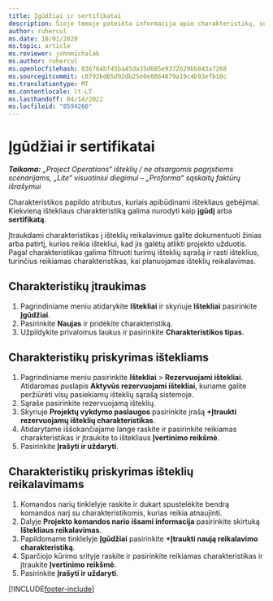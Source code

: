```yaml
---
title: Įgūdžiai ir sertifikatai
description: Šioje temoje pateikta informacija apie charakteristikų, susijusių su įgūdžiais ir sertifikatais, įtraukimą į išteklių duomenis.
author: ruhercul
ms.date: 10/01/2020
ms.topic: article
ms.reviewer: johnmichalak
ms.author: ruhercul
ms.openlocfilehash: 836784bf45ba45da35d685e9372b29bb843a7268
ms.sourcegitcommit: c0792bd65d92db25e0e8864879a19c4b93efb10c
ms.translationtype: MT
ms.contentlocale: lt-LT
ms.lasthandoff: 04/14/2022
ms.locfileid: "8594266"
---
```

# <a name="skills-and-certifications"></a>Įgūdžiai ir sertifikatai
_**Taikoma:** „Project Operations“ išteklių / ne atsargomis pagrįstiems scenarijams, „Lite“ visuotiniui diegimui – „Proforma“ sąskaitų faktūrų išrašymui_

Charakteristikos papildo atributus, kuriais apibūdinami ištekliaus gebėjimai. Kiekvieną ištekliaus charakteristiką galima nurodyti kaip **įgūdį** arba **sertifikatą**.

Įtraukdami charakteristikas į išteklių reikalavimus galite dokumentuoti žinias arba patirtį, kurios reikia ištekliui, kad jis galėtų atlikti projekto užduotis. Pagal charakteristikas galima filtruoti turimų išteklių sąrašą ir rasti išteklius, turinčius reikiamas charakteristikas, kai planuojamas išteklių reikalavimas.

## <a name="add-characteristics"></a>Charakteristikų įtraukimas

1. Pagrindiniame meniu atidarykite **Ištekliai** ir skyriuje **Ištekliai** pasirinkite **Įgūdžiai**.
2. Pasirinkite **Naujas** ir pridėkite charakteristiką.
3. Užpildykite privalomus laukus ir pasirinkite **Charakteristikos tipas**.

## <a name="assign-characteristics-to-resources"></a>Charakteristikų priskyrimas ištekliams

1. Pagrindiniame meniu pasirinkite **Ištekliai** > **Rezervuojami ištekliai**. Atidaromas puslapis **Aktyvūs rezervuojami ištekliai**, kuriame galite peržiūrėti visų pasiekiamų išteklių sąrašą sistemoje.
2. Sąraše pasirinkite rezervuojamą išteklių.
3. Skyriuje **Projektų vykdymo paslaugos** pasirinkite įrašą **+Įtraukti rezervuojamų išteklių charakteristikas**.
4. Atidarytame iššokančiajame lange raskite ir pasirinkite reikiamas charakteristikas ir įtraukite to ištekliaus **Įvertinimo reikšmė**.
5. Pasirinkite **Įrašyti ir uždaryti**.

## <a name="assign-characteristics-to-resource-requirements"></a>Charakteristikų priskyrimas išteklių reikalavimams

1. Komandos narių tinklelyje raskite ir dukart spustelėkite bendrą komandos narį su charakteristikomis, kurias reikia atnaujinti.
2. Dalyje **Projekto komandos nario išsami informacija** pasirinkite skirtuką **Ištekliaus reikalavimas**.
3. Papildomame tinklelyje **Įgūdžiai** pasirinkite **+Įtraukti naują reikalavimo charakteristiką**.
4. Sparčiojo kūrimo srityje raskite ir pasirinkite reikiamas charakteristikas ir įtraukite **Įvertinimo reikšmė**.
5. Pasirinkite **Įrašyti ir uždaryti**.

[!INCLUDE[footer-include](../includes/footer-banner.md)]